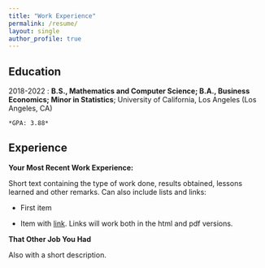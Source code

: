 ```yaml
---
title: "Work Experience"
permalink: /resume/
layout: single
author_profile: true
---
```


Education
---------

2018-2022 
:   **B.S., Mathematics and Computer Science; B.A., Business Economics; Minor in Statistics**; University of California, Los Angeles (Los Angeles, CA)

    *GPA: 3.88*
Experience
----------

**Your Most Recent Work Experience:**

Short text containing the type of work done, results obtained,
lessons learned and other remarks. Can also include lists and
links:

* First item

* Item with [link](http://www.example.com). Links will work both in
  the html and pdf versions.

**That Other Job You Had**

Also with a short description.